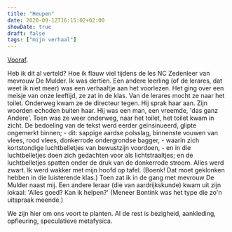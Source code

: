```yaml
---
title: "Heupen"
date: 2020-09-12T16:15:02+02:00
showDate: true
draft: false
tags: ["mijn verhaal"]
---
```


[Vooraf](https://wimchristiaenszelf.netlify.app/posts/de-jaren-tachtig-4/).

Heb ik dit al verteld? Hoe ik flauw viel tijdens de les NC Zedenleer van mevrouw De Mulder. Ik was dertien. Een andere leerling (of de lerares, dat weet ik niet meer) was een verhaaltje aan het voorlezen. Het ging over een meisje van onze leeftijd, ze zat in de klas. Van de lerares mocht ze naar het toilet. Onderweg kwam ze de directeur tegen. Hij sprak haar aan. Zijn woorden echoden buiten haar. Hij was een man, een vreemde, 'das ganz Andere'. Toen was ze weer onderweg, naar het toilet, het toilet kwam in zicht. De bedoeling van de tekst werd eerder geïnsinueerd, glipte ongemerkt binnen; - dit: sappige aardse polsslag, binnenste vouwen van vlees, rood vlees, donkerrode ondergrondse bagger, - waarin zich kortstondige luchtbelletjes van bewustzijn voordoen, - en in die luchtbelletjes doen zich gedachten voor als lichtstraaltjes; en de luchtbelletjes spatten onder de druk van de donkerrode stroom. Alles werd zwart. Ik werd wakker met mijn hoofd op tafel. (Boenk! Dat moet geklonken hebben in die luisterende klas.) Toen zat ik in de gang met mevrouw De Mulder naast mij. Een andere leraar (die van aardrijkskunde) kwam uit zijn lokaal: 'Alles goed? Kan ik helpen?' (Meneer Bontink was het type die zo'n uitspraak meende.) 

We zijn hier om ons voort te planten. Al de rest is bezigheid, aankleding, opfleuring, speculatieve metafysica. 
